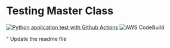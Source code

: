 # Testing Master Class
[![Python application test with Github Actions](https://github.com/mhammed2020/Pytest-Master-Class/actions/workflows/testing-ci.yml/badge.svg)](https://github.com/mhammed2020/Pytest-Master-Class/actions/workflows/testing-ci.yml)
![AWS CodeBuild](https://codebuild.us-east-1.amazonaws.com/badges?uuid=eyJlbmNyeXB0ZWREYXRhIjoibThZeUZYaEhhVm5hd3M5QVlFdlBZUXhFU3hUSVBvMWdtS0VoMGhFSXU1YWVjMmR3a0t2NW0vTlBRMDBncDNRczg5NDlxUmZDYnJTZmNjVk9nWE9GQlZBPSIsIml2UGFyYW1ldGVyU3BlYyI6ImhnYis0N000R2lXbWJqOGkiLCJtYXRlcmlhbFNldFNlcmlhbCI6MX0%3D&branch=main)


" Update the readme file
